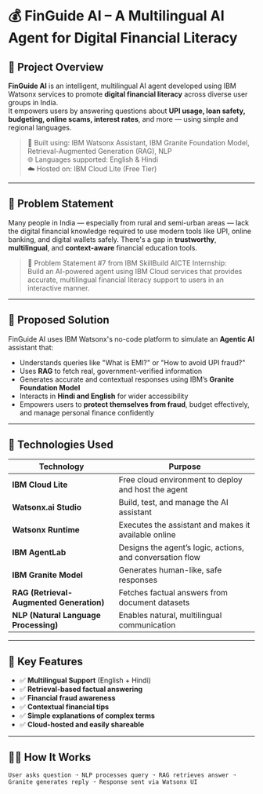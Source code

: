 # 💰 FinGuide AI – A Multilingual AI Agent for Digital Financial Literacy

## 📌 Project Overview

**FinGuide AI** is an intelligent, multilingual AI agent developed using IBM Watsonx services to promote **digital financial literacy** across diverse user groups in India.  
It empowers users by answering questions about **UPI usage, loan safety, budgeting, online scams, interest rates**, and more — using simple and regional languages.

> 🧠 Built using: IBM Watsonx Assistant, IBM Granite Foundation Model, Retrieval-Augmented Generation (RAG), NLP  
> 🌐 Languages supported: English & Hindi  
> ☁️ Hosted on: IBM Cloud Lite (Free Tier)

---

## 🎯 Problem Statement

Many people in India — especially from rural and semi-urban areas — lack the digital financial knowledge required to use modern tools like UPI, online banking, and digital wallets safely. There's a gap in **trustworthy**, **multilingual**, and **context-aware** financial education tools.

> 📜 Problem Statement #7 from IBM SkillBuild AICTE Internship:  
> Build an AI-powered agent using IBM Cloud services that provides accurate, multilingual financial literacy support to users in an interactive manner.

---

## 🚀 Proposed Solution

FinGuide AI uses IBM Watsonx's no-code platform to simulate an **Agentic AI** assistant that:
- Understands queries like "What is EMI?" or "How to avoid UPI fraud?"
- Uses **RAG** to fetch real, government-verified information
- Generates accurate and contextual responses using IBM’s **Granite Foundation Model**
- Interacts in **Hindi and English** for wider accessibility
- Empowers users to **protect themselves from fraud**, budget effectively, and manage personal finance confidently

---

## 🧠 Technologies Used

| Technology | Purpose |
|------------|---------|
| **IBM Cloud Lite** | Free cloud environment to deploy and host the agent |
| **Watsonx.ai Studio** | Build, test, and manage the AI assistant |
| **Watsonx Runtime** | Executes the assistant and makes it available online |
| **IBM AgentLab** | Designs the agent’s logic, actions, and conversation flow |
| **IBM Granite Model** | Generates human-like, safe responses |
| **RAG (Retrieval-Augmented Generation)** | Fetches factual answers from document datasets |
| **NLP (Natural Language Processing)** | Enables natural, multilingual communication |

---

## 🌟 Key Features

- ✅ **Multilingual Support** (English + Hindi)
- ✅ **Retrieval-based factual answering**
- ✅ **Financial fraud awareness**
- ✅ **Contextual financial tips**
- ✅ **Simple explanations of complex terms**
- ✅ **Cloud-hosted and easily shareable**

---

## 🧑‍💻 How It Works

```plaintext
User asks question ➝ NLP processes query ➝ RAG retrieves answer ➝ Granite generates reply ➝ Response sent via Watsonx UI

